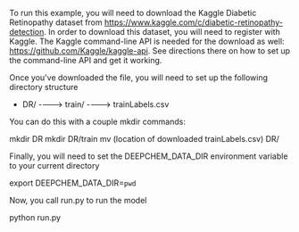 To run this example, you will need to download the Kaggle Diabetic Retinopathy
dataset from https://www.kaggle.com/c/diabetic-retinopathy-detection. In order
to download this dataset, you will need to register with Kaggle. The Kaggle
command-line API is needed for the download as well:
https://github.com/Kaggle/kaggle-api. See directions there on how to set up the
command-line API and get it working.

Once you've downloaded the file, you will need to set up the following directory structure

- DR/
----> train/
----> trainLabels.csv

You can do this with a couple mkdir commands:

mkdir DR
mkdir DR/train
mv (location of downloaded trainLabels.csv) DR/

Finally, you will need to set the DEEPCHEM_DATA_DIR environment variable to your current directory

export DEEPCHEM_DATA_DIR=`pwd`

Now, you call run.py to run the model

python run.py
